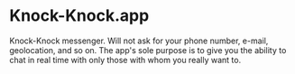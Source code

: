 # Knock-Knock.app
Knock-Knock messenger. Will not ask for your phone number, e-mail, geolocation, and so on. The app's sole purpose is to give you the ability to chat in real time with only those with whom you really want to.
